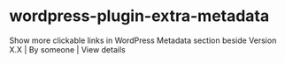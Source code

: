 # wordpress-plugin-extra-metadata
Show more clickable links in WordPress Metadata section beside Version X.X | By someone | View details
